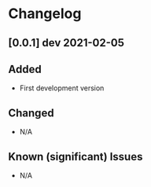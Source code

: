 # Changelog

## [0.0.1] dev 2021-02-05
## Added
- First development version

## Changed
- N/A

## Known (significant) Issues
- N/A